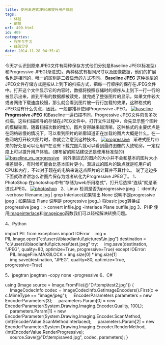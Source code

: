 ```yaml
---
title: 使用渐进式JPEG来提升用户体验
tags:
  - 体验
  - 前端
url: 409.html
id: 409
categories:
  - 程序与生活
  - 经验分享
date: 2014-11-28 04:35:41
---
```


今天才认识到原来JPEG文件有两种保存方式他们分别是Baseline JPEG(标准型)和Progressive JPEG(渐进式)。两种格式有相同尺寸以及图像数据，他们的扩展名也是相同的，唯一的区别是二者显示的方式不同。 **Baseline JPEG** 这种类型的JPEG文件存储方式是按从上到下的扫描方式，把每一行顺序的保存在JPEG文件中。打开这个文件显示它的内容时，数据将按照存储时的顺序从上到下一行一行的被显示出来，直到所有的数据都被读完，就完成了整张图片的显示。如果文件较大或者网络下载速度较慢，那么就会看到图片被一行行加载的效果，这种格式的JPEG没有什么优点，因此，一般都推荐使用Progressive JPEG。 [![baseline](http://storage.veitor.net/uploads/2014/11/baseline.gif)](http://storage.veitor.net/uploads/2014/11/baseline.gif)   **Progressive JPEG** 和Baseline一遍扫描不同，Progressive JPEG文件包含多次扫描，这些扫描顺寻的存储在JPEG文件中。打开文件过程中，会先显示整个图片的模糊轮廓，随着扫描次数的增加，图片变得越来越清晰。这种格式的主要优点是在网络较慢的情况下，可以看到图片的轮廓知道正在加载的图片大概是什么。在一些网站打开较大图片时，你就会注意到这种技术。 [![progressive](http://storage.veitor.net/uploads/2014/11/progressive.gif)](http://storage.veitor.net/uploads/2014/11/progressive.gif)   渐进式图片带来的好处是可以让用户在没有下载完图片就可以看到最终图像的大致轮廓，一定程度上可以提升用户体验。(瀑布留的网站建议还是使用标准型的) [![baseline_vs_progressive](http://storage.veitor.net/uploads/2014/11/baseline_vs_progressive.jpg)](http://storage.veitor.net/uploads/2014/11/baseline_vs_progressive.jpg)   另外渐进式的图片的大小并不会和基本的图片大小相差很多，有时候可能会比基本图片更小。渐进式的图片的缺点就是吃用户的CPU和内存，不过对于现在的电脑来说这点图片的计算并不算什么。 说了这边多下面就改讲讲怎么讲图片保存为或者转化为Progressive JPEG了。 1、PhotoShop 在photoshop中有“存储为web所用格式”，打开后选择“连续”就是渐进式JPEG。 [![photoshop](http://storage.veitor.net/uploads/2014/11/photoshop.png)](http://storage.veitor.net/uploads/2014/11/photoshop.png)   2、Linux 检测是否为progressive jpeg ： identify -verbose filename.jpg | grep Interlace(如果输出 None 说明不是progressive jpeg；如果输出 Plane 说明是 progressive jpeg。) 将basic jpeg转换成progressive jpeg：> convert infile.jpg -interlace Plane outfile.jpg 3、PHP 使用[imageinterlace](http://php.net/manual/en/function.imageinterlace.php)和[imagejpeg](http://www.php.net/manual/en/function.imagejpeg.php)函数我们可以轻松解决转换问题。

<?php
    $im = imagecreatefromjpeg('pic.jpg');
    imageinterlace($im, 1);
    imagejpeg($im, './php_interlaced.jpg', 100);
    imagedestroy($im);
?>

4、Python

import PIL
from exceptions import IOError
&nbsp;&nbsp;
img = PIL.Image.open("c:\\\users\\\biaodianfu\\\pictures\\\in.jpg")
destination = "c:\\\users\\\biaodianfu\\\pictures\\\test.jpeg"
try:
&nbsp;&nbsp;&nbsp;&nbsp;img.save(destination, "JPEG", quality=80, optimize=True, progressive=True)
except IOError:
&nbsp;&nbsp;&nbsp;&nbsp;PIL.ImageFile.MAXBLOCK = img.size\[0\] * img.size\[1\]
&nbsp;&nbsp;&nbsp;&nbsp;img.save(destination, "JPEG", quality=80, optimize=True, progressive=True)

5、jpegtran jpegtran -copy none -progressive <inputfile> <outputfile> 6、C#

using (Image source = Image.FromFile(@"D:\\temp\\test2.jpg")) {
    ImageCodecInfo codec = ImageCodecInfo.GetImageEncoders().First(c => c.MimeType == "image/jpeg");
    EncoderParameters parameters = new EncoderParameters(3);
    parameters.Param\[0\] = new EncoderParameter(System.Drawing.Imaging.Encoder.Quality, 100L);
    parameters.Param\[1\] = new EncoderParameter(System.Drawing.Imaging.Encoder.ScanMethod, (int)EncoderValue.ScanMethodInterlaced);
    parameters.Param\[2\] = new EncoderParameter(System.Drawing.Imaging.Encoder.RenderMethod, (int)EncoderValue.RenderProgressive);
    source.Save(@"D:\\temp\\saved.jpg", codec, parameters);
}
